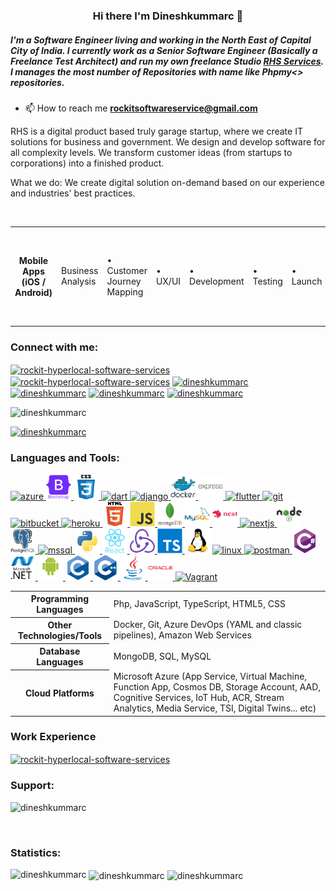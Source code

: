<h3 align="center"> Hi there I'm Dineshkummarc 👋 </h3>

<h5>I'm a Software Engineer living and working in the North East of Capital City of India. I currently work as a Senior Software Engineer (Basically a Freelance Test Architect) and run my own freelance Studio <a href='http://rockit.rf.gd/?i=1'>RHS Services</a>. I manages the most number of Repositories with name like Phpmy<> repositories.</h5>

- 📫 How to reach me **rockitsoftwareservice@gmail.com**

RHS is a digital product based truly garage startup, where we create IT solutions for business and government. We design and develop software for all complexity levels. We transform customer ideas (from startups to corporations) into a finished product.

What we do:
We create digital solution on-demand based on our experience and industries' best practices.

<table>
  <tr>
    <th>
Mobile Apps (iOS / Android)</th>
<td>Business Analysis </td>
<td>• Customer Journey Mapping </td>
<td>• UX/UI </td>
<td>• Development </td>
<td>• Testing </td>
<td>• Launch</td>
</br>
<th>Web Apps Development</th>
<td>Business Analysis • Customer Journey Mapping • UX/UI • Development • Testing • Launch</td>

<th>Desktop Apps Development</th>
<td>Business Analysis • Customer Journey Mapping • UX/UI • Development • Testing • Launch</td>

<th>Smart Solutions</th>
<td>Business Analysis • Development • Implementation Support</td>

<th>QA and Reviews</th>
<td>Business Analysis • Deployment • Testing • Support</td>

<th>Videography and Editing</th>
<td>Business Analysis • Deployment • Editing • Support</td>

<th>Industry</th>
<td>Technology, Information and Media</td>
  </tr>
</table>

<h3 align="left">Connect with me:</h3>
<p align="left"><a href="https://x.com/yashanyketshow" target="blank"><img align="center" src="https://raw.githubusercontent.com/rahuldkjain/github-profile-readme-generator/master/src/images/icons/Social/twitter.svg" alt="rockit-hyperlocal-software-services" height="30" width="40" /></a>
<a href="https://www.linkedin.com/company/rockit-hyperlocal-software-services/?viewAsMember=true" target="blank"><img align="center" src="https://raw.githubusercontent.com/rahuldkjain/github-profile-readme-generator/master/src/images/icons/Social/linked-in-alt.svg" alt="rockit-hyperlocal-software-services" height="30" width="40" /></a>
<a href="https://stackoverflow.com/users/1021832/denno-secqtinstien" target="blank"><img align="center" src="https://raw.githubusercontent.com/rahuldkjain/github-profile-readme-generator/master/src/images/icons/Social/stack-overflow.svg" alt="dineshkummarc" height="30" width="40" /></a>
<a href="https://www.facebook.com/profile.php?id=61564798027207&mibextid=ZbWKwL" target="blank"><img align="center" src="https://raw.githubusercontent.com/rahuldkjain/github-profile-readme-generator/master/src/images/icons/Social/facebook.svg" alt="dineshkummarc" height="30" width="40" /></a>
<a href="https://www.instagram.com/rockit_hyperlocal_service?igsh=M3Y4MmYxdHRybWIy" target="blank"><img align="center" src="https://raw.githubusercontent.com/rahuldkjain/github-profile-readme-generator/master/src/images/icons/Social/instagram.svg" alt="dineshkummarc" height="30" width="40" /></a>
<a href="https://studio.youtube.com/channel/UCJp23mtAxjSuMFwdoDY9cww" target="blank"><img align="center" src="https://raw.githubusercontent.com/rahuldkjain/github-profile-readme-generator/master/src/images/icons/Social/youtube.svg" alt="dineshkummarc" height="30" width="40" /></a>
<!--
<a href="https://www.codechef.com/users/rajatrawat1997" target="blank"><img align="center" src="https://cdn.jsdelivr.net/npm/simple-icons@3.1.0/icons/codechef.svg" alt="dineshkummarc" height="30" width="40" /></a>
<a href="https://auth.geeksforgeeks.org/user/classyallrounder" target="blank"><img align="center" src="https://raw.githubusercontent.com/rahuldkjain/github-profile-readme-generator/master/src/images/icons/Social/geeks-for-geeks.svg" alt="dineshkummarc" height="30" width="40" /></a>
<a href="https://www.hackerrank.com/@meet_savsani1504" target="blank"><img align="center" src="https://raw.githubusercontent.com/rahuldkjain/github-profile-readme-generator/master/src/images/icons/Social/hackerrank.svg" alt="@meet_savsani1504" height="30" width="40" /></a>
<a href="https://discord.gg/acrodorf#6346" target="blank"><img align="center" src="https://raw.githubusercontent.com/rahuldkjain/github-profile-readme-generator/master/src/images/icons/Social/discord.svg" alt="acrodorf#6346" height="30" width="40" /></a>
-->
</p>

<p align="left"> <img src="https://komarev.com/ghpvc/?username=dineshkummarc&label=Profile%20views&color=0e75b6&style=flat" alt="dineshkummarc" /> </p>

<p align="left"> <a href="https://github.com/dineshkummarc/github-profile-trophy"><img src="https://github-profile-trophy.vercel.app/?username=dineshkummarc" alt="dineshkummarc" /></a></p>

<h3 align="left">Languages and Tools:</h3>

<p align="left"> <a href="https://azure.microsoft.com/en-in/" target="_blank" rel="noreferrer"> <img src="https://www.vectorlogo.zone/logos/microsoft_azure/microsoft_azure-icon.svg" alt="azure" width="40" height="40"/> </a> <a href="https://getbootstrap.com" target="_blank" rel="noreferrer"> <img src="https://raw.githubusercontent.com/devicons/devicon/master/icons/bootstrap/bootstrap-plain-wordmark.svg" alt="bootstrap" width="40" height="40"/> </a> <a href="https://www.w3schools.com/css/" target="_blank" rel="noreferrer"> <img src="https://raw.githubusercontent.com/devicons/devicon/master/icons/css3/css3-original-wordmark.svg" alt="css3" width="40" height="40"/> </a> <a href="https://dart.dev" target="_blank" rel="noreferrer"> <img src="https://www.vectorlogo.zone/logos/dartlang/dartlang-icon.svg" alt="dart" width="40" height="40"/> </a> <a href="https://www.djangoproject.com/" target="_blank" rel="noreferrer"> <img src="https://cdn.worldvectorlogo.com/logos/django.svg" alt="django" width="40" height="40"/> </a> <a href="https://www.docker.com/" target="_blank" rel="noreferrer"> <img src="https://raw.githubusercontent.com/devicons/devicon/master/icons/docker/docker-original-wordmark.svg" alt="docker" width="40" height="40"/> </a> <a href="https://expressjs.com" target="_blank" rel="noreferrer"> <img src="https://raw.githubusercontent.com/devicons/devicon/master/icons/express/express-original-wordmark.svg" alt="express" width="40" height="40"/> </a> <a href="https://flutter.dev" target="_blank" rel="noreferrer"> <img src="https://www.vectorlogo.zone/logos/flutterio/flutterio-icon.svg" alt="flutter" width="40" height="40"/> </a> 
<a href="https://git-scm.com/" target="_blank" rel="noreferrer"> <img src="https://www.vectorlogo.zone/logos/git-scm/git-scm-icon.svg" alt="git" width="40" height="40"/> </a> <a href="https://bitbucket.org/" target="_blank" rel="noreferrer"> <img src="https://edent.github.io/SuperTinyIcons/images/svg/bitbucket.svg" alt="bitbucket" width="40" height="40"/> </a>
<a href="https://heroku.com" target="_blank" rel="noreferrer"> <img src="https://www.vectorlogo.zone/logos/heroku/heroku-icon.svg" alt="heroku" width="40" height="40"/> </a> <a href="https://www.w3.org/html/" target="_blank" rel="noreferrer"> <img src="https://raw.githubusercontent.com/devicons/devicon/master/icons/html5/html5-original-wordmark.svg" alt="html5" width="40" height="40"/> </a> <a href="https://developer.mozilla.org/en-US/docs/Web/JavaScript" target="_blank" rel="noreferrer"> <img src="https://raw.githubusercontent.com/devicons/devicon/master/icons/javascript/javascript-original.svg" alt="javascript" width="40" height="40"/> </a> <a href="https://www.mongodb.com/" target="_blank" rel="noreferrer"> <img src="https://raw.githubusercontent.com/devicons/devicon/master/icons/mongodb/mongodb-original-wordmark.svg" alt="mongodb" width="40" height="40"/> </a> <a href="https://www.mysql.com/" target="_blank" rel="noreferrer"> <img src="https://raw.githubusercontent.com/devicons/devicon/master/icons/mysql/mysql-original-wordmark.svg" alt="mysql" width="40" height="40"/> </a> <a href="https://nestjs.com/" target="_blank" rel="noreferrer"> <img src="https://raw.githubusercontent.com/devicons/devicon/master/icons/nestjs/nestjs-original-wordmark.svg" alt="nestjs" width="40" height="40"/> </a> <a href="https://nextjs.org/" target="_blank" rel="noreferrer"> <img src="https://cdn.worldvectorlogo.com/logos/nextjs-2.svg" alt="nextjs" width="40" height="40"/> </a> <a href="https://nodejs.org" target="_blank" rel="noreferrer"> <img src="https://raw.githubusercontent.com/devicons/devicon/master/icons/nodejs/nodejs-original-wordmark.svg" alt="nodejs" width="40" height="40"/> </a> <a href="https://www.postgresql.org" target="_blank" rel="noreferrer"> <img src="https://raw.githubusercontent.com/devicons/devicon/master/icons/postgresql/postgresql-original-wordmark.svg" alt="postgresql" width="40" height="40"/> </a> <a href="https://www.microsoft.com/en-us/sql-server" target="_blank" rel="noreferrer"> <img src="https://www.svgrepo.com/show/303229/microsoft-sql-server-logo.svg" alt="mssql" width="40" height="40"/> </a> <a href="https://www.python.org" target="_blank" rel="noreferrer"> <img src="https://raw.githubusercontent.com/devicons/devicon/master/icons/python/python-original.svg" alt="python" width="40" height="40"/> </a> <a href="https://reactjs.org/" target="_blank" rel="noreferrer"> <img src="https://raw.githubusercontent.com/devicons/devicon/master/icons/react/react-original-wordmark.svg" alt="react" width="40" height="40"/> </a> <a href="https://redux.js.org" target="_blank" rel="noreferrer"> <img src="https://raw.githubusercontent.com/devicons/devicon/master/icons/redux/redux-original.svg" alt="redux" width="40" height="40"/> </a> <a href="https://www.typescriptlang.org/" target="_blank" rel="noreferrer"> <img src="https://raw.githubusercontent.com/devicons/devicon/master/icons/typescript/typescript-original.svg" alt="typescript" width="40" height="40"/> </a>
<a href="https://www.linux.org/" target="_blank" rel="noreferrer"> <img src="https://raw.githubusercontent.com/devicons/devicon/master/icons/linux/linux-original.svg" alt="linux" width="40" height="40"/></a>
<a href="https://www.microsoft.com/en-us/software-download/" target="_blank" rel="noreferrer"> <img src="https://edent.github.io/SuperTinyIcons/images/svg/windows.svg" alt="linux" width="40" height="40"/></a><a href="https://postman.com" target="_blank" rel="noreferrer"> <img src="https://www.vectorlogo.zone/logos/getpostman/getpostman-icon.svg" alt="postman" width="40" height="40"/> </a>
<a href="https://www.w3schools.com/cs/" target="_blank" rel="noreferrer"> <img src="https://raw.githubusercontent.com/devicons/devicon/master/icons/csharp/csharp-original.svg" alt="csharp" width="40" height="40"/> </a> <a href="https://dotnet.microsoft.com/" target="_blank" rel="noreferrer"> <img src="https://raw.githubusercontent.com/devicons/devicon/master/icons/dot-net/dot-net-original-wordmark.svg" alt="dotnet" width="40" height="40"/> </a> 
<a href="https://developer.android.com" target="_blank"> <img src="https://raw.githubusercontent.com/devicons/devicon/master/icons/android/android-original-wordmark.svg" alt="android" width="40" height="40"/> </a><a href="https://www.cprogramming.com/" target="_blank" rel="noreferrer"> <img src="https://raw.githubusercontent.com/devicons/devicon/master/icons/c/c-original.svg" alt="c" width="40" height="40"/> </a> <a href="https://www.w3schools.com/cpp/" target="_blank" rel="noreferrer"> <img src="https://raw.githubusercontent.com/devicons/devicon/master/icons/cplusplus/cplusplus-original.svg" alt="cplusplus" width="40" height="40"/> </a> <a href="https://www.java.com" target="_blank" rel="noreferrer"> <img src="https://raw.githubusercontent.com/devicons/devicon/master/icons/java/java-original.svg" alt="java" width="40" height="40"/> </a> <a href="https://www.oracle.com/" target="_blank" rel="noreferrer"> <img src="https://raw.githubusercontent.com/devicons/devicon/master/icons/oracle/oracle-original.svg" alt="oracle" width="40" height="40"/> </a>
<a href="https://www.vagrantup.com/" target="_blank" rel="noreferrer"> <img src="https://edent.github.io/SuperTinyIcons/images/svg/vagrant.svg" alt="Vagrant" width="40" height="40"/> </a>

</p>

<table>
  <tr>
    <th>Programming Languages</th>
    <td>Php, JavaScript, TypeScript, HTML5, CSS</td>
  </tr>
 <!--  <tr>
    <th>Front-end Frameworks/Libraries</th>
    <td>php, JavaScript, React, Next.js</td>
  </tr>
  <tr>
    <th>Back-end Frameworks/Libraries</th>
    <td>Django, NodeJS, Nest.js</td>
  </tr>
  <tr> -->
    <th>Other Technologies/Tools</th>
    <td>Docker, Git, Azure DevOps (YAML and classic pipelines), Amazon Web Services</td>
  </tr>
  <tr>
    <th>Database Languages</th>
    <td>MongoDB, SQL, MySQL</td>
  </tr>
  <tr>
    <th>Cloud Platforms</th>
    <td>Microsoft Azure (App Service, Virtual Machine, Function App, Cosmos DB, Storage Account, AAD, Cognitive Services, IoT Hub, ACR, Stream Analytics, Media Service, TSI, Digital Twins... etc)</td>
  </tr>
</table>

<h3>Work Experience</h3>
<a href="https://www.linkedin.com/in/dinesh-kumar-ab9b3621/" target="blank"><img align="center" src="https://raw.githubusercontent.com/rahuldkjain/github-profile-readme-generator/master/src/images/icons/Social/linked-in-alt.svg" alt="rockit-hyperlocal-software-services" height="30" width="40" /></a>

<h3 align="left">Support:</h3>
<p><a href="https://www.buymeacoffee.com/dineshkummarc"> <img align="left" src="https://cdn.buymeacoffee.com/buttons/v2/default-yellow.png" height="50" width="210" alt="dineshkummarc" /></a></br></p>
</br>
<h3 align="left">Statistics:</h3>
<p><!-- <a href="https://ko-fi.com/dineshkummarc"> <img align="left" src="https://cdn.ko-fi.com/cdn/kofi3.png?v=3" height="50" width="210" alt="dineshkummarc" /></a>-->
<img align="left" src="https://github-readme-stats.vercel.app/api/top-langs?username=dineshkummarc&show_icons=true&locale=en&layout=compact" alt="dineshkummarc" />
&nbsp;<img align="center" src="https://github-readme-stats.vercel.app/api?username=dineshkummarc&show_icons=true&locale=en" alt="dineshkummarc" />
<img align="center" src="https://github-readme-streak-stats.herokuapp.com/?user=dineshkummarc&" alt="dineshkummarc" /></p>
